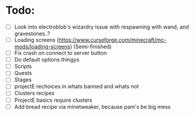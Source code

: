 # Todo:
 - [ ] Look into electroblob's wizardry issue with respawning with wand, and gravestones..?
 - [ ] Loading screens (https://www.curseforge.com/minecraft/mc-mods/loading-screens) (Semi-finished)
 - [ ] Fix crash on connect to server button
 - [ ] Do default options thingys
 - [ ] Scripts
 - [ ] Quests
 - [ ] Stages
 - [ ] projectE rechoices in whats banned and whats not
 - [ ] Clusters recipes
 - [ ] ProjectE basics require clusters
 - [ ] Add bread recipe via minetweaker, because pam's be big mess
